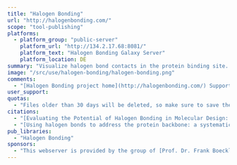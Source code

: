 ```yaml
---
title: "Halogen Bonding"
url: "http://halogenbonding.com/"
scope: "tool-publishing"
platforms:
  - platform_group: "public-server"
    platform_url: "http://134.2.17.68:8081/"
    platform_text: "Halogen Bonding Galaxy Server"
    platform_location: DE
summary: "Visualize halogen bond contacts in the protein binding site. Analyze a protein binding site for halogen bonding hotspots. Evaluate halogen contacts with the protein backbone using the scoring function XBScore."
image: "/src/use/halogen-bonding/halogen-bonding.png"
comments:
  - "[Halogen Bonding project home](http://halogenbonding.com/) Supports visualizations (halogen bond spheres) for: the protein backbone (spherical scans and planar scans), methionine, and histidine."
user_support:
quotas:
  - "Files older than 30 days will be deleted, so make sure to save the results to your hard drive."
citations:
  - "[Evaluating the Potential of Halogen Bonding in Molecular Design: Automated Scaffold Decoration Using the New Scoring Function XBScore](https://doi.org/10.1021/ci5007118), Markus O. Zimmermann, Andreas Lange, and Frank M. Boeckler *Journal of Chemical Information and Modeling* 2015 55 (3), 687-699 DOI:10.1021/ci5007118"
  - "[Using halogen bonds to address the protein backbone: a systematic evaluation](https://doi.org/10.1007/s10822-012-9592-8), Rainer Wilcken, Markus O. Zimmermann, Andreas Lange, Stefan Zahn, and Frank M. Boeckler *J. Comput. Aided Mol. Des.* 2012, 26 (8), 935-945. DOI:10.1007/s10822-012-9592-8"
pub_libraries:
  - "Halogen Bonding"
sponsors:
  - "This webserver is provided by the group of [Prof. Dr. Frank Boeckler (University of Tuebingen, Germany)](http://www.mnf.uni-tuebingen.de/fachbereiche/pharmazie-und-biochemie/pharmazie/pharmazeutische-chemie/prof-dr-f-boeckler.html)"
---
```

